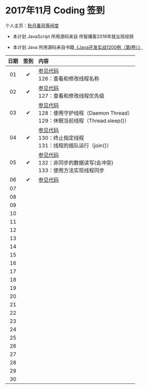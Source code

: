 # 2017年11月 Coding 签到

个人主页：<a href="http://renkaigis.com/" target="_blank">秋月春风等闲度</a>

- 本计划 JavaScript 所用源码来自 传智播客2016年就业班视频

- 本计划 Java 所用源码来自书籍<a href="https://book.douban.com/subject/5417003/" target="_blank">《Java开发实战1200例（第Ⅰ卷）》</a>

| 日期 | 签到 | 内容 |
| :---: | :---: | :--- |
| 01 | ✔ | <a href="https://github.com/renkaigis/KeepCoding/tree/master/2017/11/01" target="_blank">参见代码</a><br>126：查看和修改线程名称 |
| 02 | ✔ | <a href="https://github.com/renkaigis/KeepCoding/tree/master/2017/11/02" target="_blank">参见代码</a><br>127：查看和修改线程优先级 |
| 03 | ✔ | <a href="https://github.com/renkaigis/KeepCoding/tree/master/2017/11/03" target="_blank">参见代码</a><br>128：使用守护线程（Daemon Thread）<br>129：休眠当前线程（Thread.sleep()） |
| 04 | ✔ | <a href="https://github.com/renkaigis/KeepCoding/tree/master/2017/11/04" target="_blank">参见代码</a><br>130：终止指定线程<br>131：线程的插队运行（join()） |
| 05 | ✔ | <a href="https://github.com/renkaigis/KeepCoding/tree/master/2017/11/05" target="_blank">参见代码</a><br>132：非同步的数据读写(会冲突)<br>133：使用方法实现线程同步 |
| 06 | ✔ | <a href="https://github.com/renkaigis/KeepCoding/tree/master/2017/11/06" target="_blank">参见代码</a><br> |
| 07 |  | <a href="https://github.com/renkaigis/KeepCoding/tree/master/2017/11/07" target="_blank"></a><br> |
| 08 |  | <a href="https://github.com/renkaigis/KeepCoding/tree/master/2017/11/08" target="_blank"></a><br> |
| 09 |  | <a href="https://github.com/renkaigis/KeepCoding/tree/master/2017/11/09" target="_blank"></a><br> |
| 10 |  | <a href="https://github.com/renkaigis/KeepCoding/tree/master/2017/11/10" target="_blank"></a><br> |
| 11 |  | <a href="https://github.com/renkaigis/KeepCoding/tree/master/2017/11/11" target="_blank"></a><br> |
| 12 |  | <a href="https://github.com/renkaigis/KeepCoding/tree/master/2017/11/12" target="_blank"></a><br> |
| 13 |  | <a href="https://github.com/renkaigis/KeepCoding/tree/master/2017/11/13" target="_blank"></a><br> |
| 14 |  | <a href="https://github.com/renkaigis/KeepCoding/tree/master/2017/11/14" target="_blank"></a><br> |
| 15 |  | <a href="https://github.com/renkaigis/KeepCoding/tree/master/2017/11/15" target="_blank"></a><br> |
| 16 |  | <a href="https://github.com/renkaigis/KeepCoding/tree/master/2017/11/16" target="_blank"></a><br> |
| 17 |  | <a href="https://github.com/renkaigis/KeepCoding/tree/master/2017/11/17" target="_blank"></a><br> |
| 18 |  | <a href="https://github.com/renkaigis/KeepCoding/tree/master/2017/11/18" target="_blank"></a><br> |
| 19 |  | <a href="https://github.com/renkaigis/KeepCoding/tree/master/2017/11/19" target="_blank"></a><br> |
| 20 |  | <a href="https://github.com/renkaigis/KeepCoding/tree/master/2017/11/20" target="_blank"></a><br> |
| 21 |  | <a href="https://github.com/renkaigis/KeepCoding/tree/master/2017/11/21" target="_blank"></a><br> |
| 22 |  | <a href="https://github.com/renkaigis/KeepCoding/tree/master/2017/11/22" target="_blank"></a><br> |
| 23 |  | <a href="https://github.com/renkaigis/KeepCoding/tree/master/2017/11/23" target="_blank"></a><br> |
| 24 |  | <a href="https://github.com/renkaigis/KeepCoding/tree/master/2017/11/24" target="_blank"></a><br> |
| 25 |  | <a href="https://github.com/renkaigis/KeepCoding/tree/master/2017/11/25" target="_blank"></a><br> |
| 26 |  | <a href="https://github.com/renkaigis/KeepCoding/tree/master/2017/11/26" target="_blank"></a><br> |
| 27 |  | <a href="https://github.com/renkaigis/KeepCoding/tree/master/2017/11/27" target="_blank"></a><br> |
| 28 |  | <a href="https://github.com/renkaigis/KeepCoding/tree/master/2017/11/28" target="_blank"></a><br> |
| 29 |  | <a href="https://github.com/renkaigis/KeepCoding/tree/master/2017/11/29" target="_blank"></a><br> |
| 30 |  | <a href="https://github.com/renkaigis/KeepCoding/tree/master/2017/11/30" target="_blank"></a><br> |
